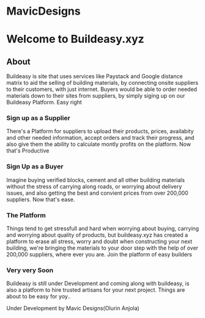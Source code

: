# MavicDesigns


# Welcome to Buildeasy.xyz

## About
>
Buildeasy is site that uses services like Paystack and Google distance matrix to aid the selling of building materials, by connecting onsite suppliers to their customers, with just internet. Buyers would be able to order needed materials down to their sites from suppliers, by simply siging up on our Buildeasy Platform. Easy right


### Sign up as a Supplier
>
There's a Platform for suppliers to upload their products, prices, availabity  and other needed information, accept orders and track their progress, and also give them the ability to calculate montly profits on the platform. Now that's Productive


### Sign Up as a Buyer
>
Imagine buying verified blocks, cement and all other building materials without the stress of carrying along roads, or worrying about delivery issues, and also getting the best and convient prices from over 200,000 suppliers. Now that's ease.


### The Platform
>
Things tend to get stressfull and hard when worrying about buying, carrying and worrying about quality of products, but buildeasy.xyz has created a platform to erase all stress, worry and doubt when constructing your next building, we're bringing the materials to your door step with the help of over 200,000 suppliers, where ever you are. Join the platform of easy builders


### Very very Soon 
>
Buildeasy is still under Development and coming along with buildeasy, is also a platform to hire trusted artisans for your next project. Things are about to be easy for yoy..


> 
Under Development by Mavic Designs(Olurin Anjola)

